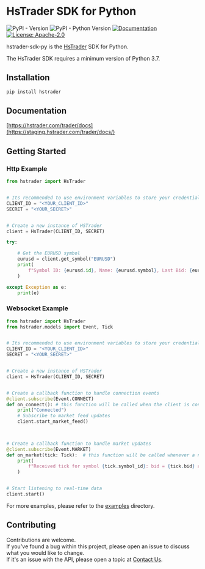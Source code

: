 # HsTrader SDK for Python

![PyPI - Version](https://img.shields.io/pypi/v/hstrader)
![PyPI - Python Version](https://img.shields.io/pypi/pyversions/hstrader)
[![Documentation](https://img.shields.io/badge/docs-latest-blue)](https://staging.hstrader.com/trader/docs/)
[![License: Apache-2.0](https://img.shields.io/badge/License-Apache%202.0-blue.svg)](https://opensource.org/licenses/Apache-2.0)


hstrader-sdk-py is the [HsTrader](https://hstrader.com) SDK for Python.

The HsTrader SDK requires a minimum version of Python 3.7.

## Installation

```bash
pip install hstrader
```

## Documentation

[https://hstrader.com/trader/docs](https://staging.hstrader.com/trader/docs/)

## Getting Started

### Http Example

```python
from hstrader import HsTrader


# Its recommended to use environment variables to store your credentials
CLIENT_ID = "<YOUR_CLIENT_ID>"
SECRET = "<YOUR_SECRET>"


# Create a new instance of HSTrader
client = HsTrader(CLIENT_ID, SECRET)

try:

    # Get the EURUSD symbol
    eurusd = client.get_symbol("EURUSD")
    print(
        f"Symbol ID: {eurusd.id}, Name: {eurusd.symbol}, Last Bid: {eurusd.last_bid}, Last Ask: {eurusd.last_ask}"
    )

except Exception as e:
    print(e)


```

### Websocket Example

```python
from hstrader import HsTrader
from hstrader.models import Event, Tick


# Its recommended to use environment variables to store your credentials
CLIENT_ID = "<YOUR_CLIENT_ID>"
SECRET = "<YOUR_SECRET>"


# Create a new instance of HSTrader
client = HsTrader(CLIENT_ID, SECRET)


# Create a callback function to handle connection events
@client.subscribe(Event.CONNECT)
def on_connect(): # this function will be called when the client is connected to the server
    print("Connected")
    # Subscribe to market feed updates
    client.start_market_feed()
    


# Create a callback function to handle market updates
@client.subscribe(Event.MARKET)
def on_market(tick: Tick):  # this function will be called whenever a new market update is received
    print(
        f"Received tick for symbol {tick.symbol_id}: bid = {tick.bid} ask = {tick.ask}"
    )


# Start listening to real-time data
client.start()


```

For more examples, please refer to the [examples]([/examples/](https://github.com/hstrader/hstrader-sdk-py/tree/main/examples)) directory.
## Contributing

Contributions are welcome.<br/>
If you've found a bug within this project, please open an issue to discuss what you would like to change.<br/>
If it's an issue with the API, please open a topic at [Contact Us]().
